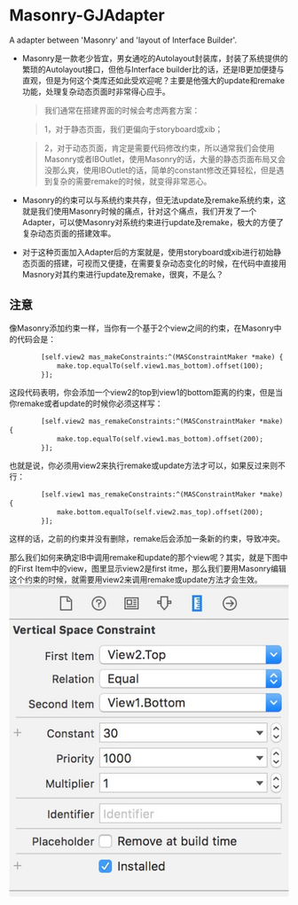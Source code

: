 # Masonry-GJAdapter
A adapter between 'Masonry' and 'layout of Interface Builder'.

- Masonry是一款老少皆宜，男女通吃的Autolayout封装库，封装了系统提供的繁琐的Autolayout接口，但他与Interface builder比的话，还是IB更加便捷与直观，但是为何这个类库还如此受欢迎呢？主要是他强大的update和remake功能，处理复杂动态页面时非常得心应手。

    > 我们通常在搭建界面的时候会考虑两套方案：
    
    > 1，对于静态页面，我们更偏向于storyboard或xib；
    
    > 2，对于动态页面，肯定是需要代码修改约束，所以通常我们会使用Masonry或者IBOutlet，使用Masonry的话，大量的静态页面布局又会没那么爽，使用IBOutlet的话，简单的constant修改还算轻松，但是遇到复杂的需要remake的时候，就变得非常恶心。
    
- Masonry的约束可以与系统约束共存，但无法update及remake系统约束，这就是我们使用Masonry时候的痛点，针对这个痛点，我们开发了一个Adapter，可以使Masonry对系统约束进行update及remake，极大的方便了复杂动态页面的搭建效率。
- 对于这种页面加入Adapter后的方案就是，使用storyboard或xib进行初始静态页面的搭建，可视而又便捷，在需要复杂动态变化的时候，在代码中直接用Masnory对其约束进行update及remake，很爽，不是么？


## 注意


像Masonry添加约束一样，当你有一个基于2个view之间的约束，在Masonry中的代码会是：

``` objc
        [self.view2 mas_makeConstraints:^(MASConstraintMaker *make) {
            make.top.equalTo(self.view1.mas_bottom).offset(100);
        }];
```

这段代码表明，你会添加一个view2的top到view1的bottom距离的约束，但是当你remake或者update的时候你必须这样写：

``` objc
        [self.view2 mas_remakeConstraints:^(MASConstraintMaker *make) {
            make.top.equalTo(self.view1.mas_bottom).offset(200);
        }];
```

也就是说，你必须用view2来执行remake或update方法才可以，如果反过来则不行：

``` objc
        [self.view1 mas_remakeConstraints:^(MASConstraintMaker *make) {
            make.bottom.equalTo(self.view2.mas_top).offset(200);
        }];
```

这样的话，之前的约束并没有删除，remake后会添加一条新的约束，导致冲突。


那么我们如何来确定IB中调用remake和update的那个view呢？其实，就是下图中的First Item中的view，图里显示view2是first itme，那么我们要用Masonry编辑这个约束的时候，就需要用view2来调用remake或update方法才会生效。
<img src="https://github.com/GJGroup/Masonry-GJAdapter/blob/master/ScreenShot/ss1.png" width="512">
